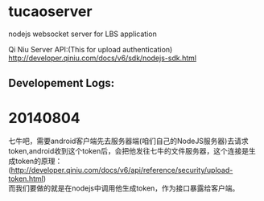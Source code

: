 tucaoserver
===========

nodejs websocket server for LBS application

Qi Niu Server API:(This for upload authentication)   
http://developer.qiniu.com/docs/v6/sdk/nodejs-sdk.html


Developement Logs:
---------

# 20140804  
七牛吧，需要android客户端先去服务器端(咱们自己的NodeJS服务器)去请求token,android收到这个token后，会把他发往七牛的文件服务器，这个连接是生成token的原理：  
(http://developer.qiniu.com/docs/v6/api/reference/security/upload-token.html)    
而我们要做的就是在nodejs中调用他生成token，作为接口暴露给客户端。  


